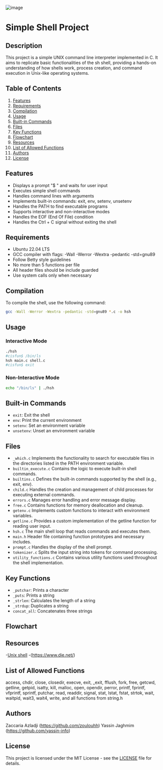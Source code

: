 ![image](https://github.com/user-attachments/assets/69545c5a-75f6-4336-8d92-4497cfc3335e)
# Simple Shell Project

## Description

This project is a simple UNIX command line interpreter implemented in C. It aims to replicate basic functionalities of the sh shell, providing a hands-on understanding of how shells work, process creation, and command execution in Unix-like operating systems.

## Table of Contents
1. [Features](#features)
2. [Requirements](#requirements)
3. [Compilation](#compilation)
4. [Usage](#usage)
5. [Built-in Commands](#built-in-commands)
6. [Files](#files)
7. [Key Functions](#key-functions)
8. [Flowchart](#flowchart)
9. [Resources](#resources)
10. [List of Allowed Functions](#list-of-allowed-functions)
11. [Authors](#authors)
12. [License](#license)

## Features

- Displays a prompt "$ " and waits for user input
- Executes simple shell commands
- Handles command lines with arguments
- Implements built-in commands: exit, env, setenv, unsetenv
- Handles the PATH to find executable programs
- Supports interactive and non-interactive modes
- Handles the EOF (End Of File) condition
- Handles the Ctrl + C signal without exiting the shell

## Requirements

- Ubuntu 22.04 LTS
- GCC compiler with flags: -Wall -Werror -Wextra -pedantic -std=gnu89
- Follow Betty style guidelines
- No more than 5 functions per file
- All header files should be include guarded
- Use system calls only when necessary

## Compilation

To compile the shell, use the following command:

```bash
gcc -Wall -Werror -Wextra -pedantic -std=gnu89 *.c -o hsh
```

## Usage

### Interactive Mode

```bash
./hsh
#cisfun$ /bin/ls
hsh main.c shell.c
#cisfun$ exit
```

### Non-Interactive Mode

```bash
echo "/bin/ls" | ./hsh
```

## Built-in Commands

- `exit`: Exit the shell
- `env`: Print the current environment
- `setenv`: Set an environment variable
- `unsetenv`: Unset an environment variable

## Files

- `_which.c` Implements the functionality to search for executable files in the directories listed in the PATH environment variable.
- `builtin_execute.c` Contains the logic to execute built-in shell commands.
- `builtins.c` Defines the built-in commands supported by the shell (e.g., exit, env).
- `child.c` Handles the creation and management of child processes for executing external commands.
- `errors.c` Manages error handling and error message display.
- `free.c` Contains functions for memory deallocation and cleanup.
- `getenv.c` Implements custom functions to interact with environment variables.
- `getline.c` Provides a custom implementation of the getline function for reading user input.
- `hsh.c` The main shell loop that reads commands and executes them.
- `main.h` Header file containing function prototypes and necessary includes.
- `prompt.c` Handles the display of the shell prompt.
- `tokenizer.c` Splits the input string into tokens for command processing.
- `utility_functions.c` Contains various utility functions used throughout the shell implementation.

## Key Functions

- `_putchar`: Prints a character
- `_puts`: Prints a string
- `_strlen`: Calculates the length of a string
- `_strdup`: Duplicates a string
- `concat_all`: Concatenates three strings

## Flowchart




## Resources

-[Unix shell](https://en.wikipedia.org/wiki/Unix_shell)
-(https://www.die.net/) 

## List of Allowed Functions

access, chdir, close, closedir, execve, exit, _exit, fflush, fork, free, getcwd, getline, getpid, isatty, kill, malloc, open, opendir, perror, printf, fprintf, vfprintf, sprintf, putchar, read, readdir, signal, stat, lstat, fstat, strtok, wait, waitpid, wait3, wait4, write, and all functions from string.h

## Authors
Zaccaria Azladji (https://github.com/zoulouhh)
Yassin Jaghmim (https://github.com/yassin-info)

## License

This project is licensed under the MIT License - see the [LICENSE](LICENSE) file for details.
